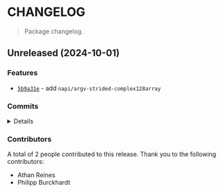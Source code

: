 # CHANGELOG

> Package changelog.

<section class="release" id="unreleased">

## Unreleased (2024-10-01)

<section class="features">

### Features

-   [`5b9a31e`](https://github.com/stdlib-js/stdlib/commit/5b9a31e14e9bfddc64e6f7dc2b1edecd3871e675) - add `napi/argv-strided-complex128array`

</section>

<!-- /.features -->

<section class="commits">

### Commits

<details>

-   [`9e689ff`](https://github.com/stdlib-js/stdlib/commit/9e689ffcb7c6223afc521f1e574b42f10921cf5e) - **chore:** fix indentation in manifest.json files _(by Philipp Burckhardt)_
-   [`8f745c7`](https://github.com/stdlib-js/stdlib/commit/8f745c734da22e26a4c5e6bbaf9ab20d991e5a63) - **test:** fix descriptions _(by Athan Reines)_
-   [`10af3be`](https://github.com/stdlib-js/stdlib/commit/10af3bece62e2c85dd36c33f13170233e16da246) - **test:** fix test descriptions _(by Athan Reines)_
-   [`5b9a31e`](https://github.com/stdlib-js/stdlib/commit/5b9a31e14e9bfddc64e6f7dc2b1edecd3871e675) - **feat:** add `napi/argv-strided-complex128array` _(by Athan Reines)_

</details>

</section>

<!-- /.commits -->

<section class="contributors">

### Contributors

A total of 2 people contributed to this release. Thank you to the following contributors:

-   Athan Reines
-   Philipp Burckhardt

</section>

<!-- /.contributors -->

</section>

<!-- /.release -->

